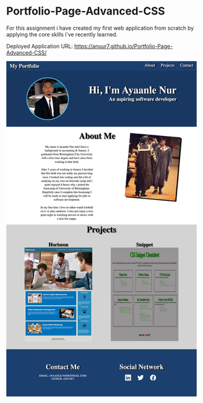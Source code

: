 # Portfolio-Page-Advanced-CSS

For this assignment i have created my first web application from scratch by applying the core skills i've recently learned.






Deployed Application URL: https://anuur7.github.io/Portfolio-Page-Advanced-CSS/

![alt text](images/Portfolio.png)
